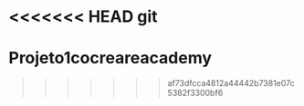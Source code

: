<<<<<<< HEAD
git
=======
# Projeto1cocreareacademy
>>>>>>> af73dfcca4812a44442b7381e07c5382f3300bf6
